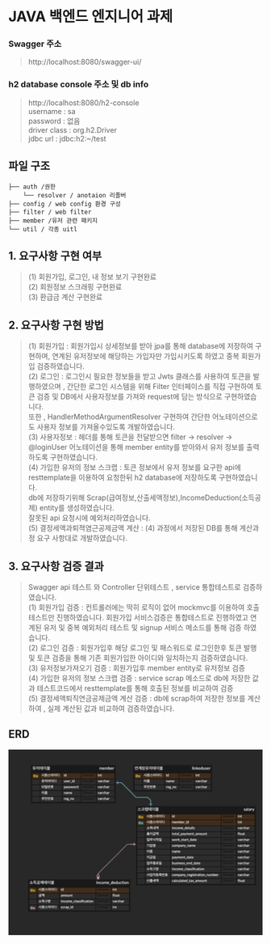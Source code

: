 # JAVA 백엔드 엔지니어 과제

### Swagger 주소
>http://localhost:8080/swagger-ui/
### h2 database console 주소 및 db info
>http://localhost:8080/h2-console <br/>
> username : sa<br/>
> password : 없음<br/>
> driver class : org.h2.Driver<br/>
> jdbc url : jdbc:h2:~/test<br/>

## 파일 구조

```
├── auth /권한
    └── resolver / anotaion 리졸버ㅤㅤ
├── config / web config 환경 구성
├── filter / web filter 
├── member /유저 관련 패키지
└── util / 각종 uitl  
```

## 1. 요구사항 구현 여부
>(1) 회원가입, 로그인, 내 정보 보기 구현완료<br/>
>(2) 회원정보 스크래핑 구현완료<br/>
>(3) 환급금 계산 구현완료<br/>




## 2. 요구사항 구현 방법
>(1) 회원가입 : 회원가입시 상세정보를 받아 jpa를 통해 database에 저장하여 구현하며, 연계된 유저정보에 해당하는 가입자만 가입시키도록 하였고 중복 회원가입 검증하였습니다.  <br/>
>(2) 로그인 : 로그인시 필요한 정보들을 받고 Jwts 클래스를 사용하여 토큰을 발행하였으며 , 간단한 로그인 시스템을 위해
> Filter 인터페이스를 직접 구현하여 토큰 검증 및 DB에서 사용자정보를 가져와 request에 담는 방식으로 구현하였습니다.<br/>
> 또한 , HandlerMethodArgumentResolver 구현하여 간단한 어노테이션으로도 사용자 정보를 가져올수있도록 개발하였습니다.<br/>
>(3) 사용자정보 : 헤더를 통해 토큰을 전달받으면 filter -> resolver -> @loginUser 어노테이션을 통해 member entity를 받아와서 유저 정보를 출력하도록 구현하였습니다.<br/>
>(4) 가입한 유저의 정보 스크랩 :  토큰 정보에서 유저 정보를 요구한 api에 resttemplate을 이용하여 요청한뒤 h2 database에 저장하도록 구현하였습니다.<br/>
> db에 저장하기위해 Scrap(급여정보,산출세액정보),IncomeDeduction(소득공제) entity를 생성하였습니다.</br>
> 잘못된 api 요청시에 예외처리하였습니다.</br>
>(5) 결정세액과퇴젹염근공제금액 계산 : (4) 과정에서 저장된 DB를 통해 계산과정 요구 사항대로 개발하였습니다. 




## 3. 요구사항 검증 결과 
>Swagger api 테스트 와 Controller 단위테스트 , service 통합테스트로 검증하였습니다.</br>
>(1) 회원가입 검증 : 컨트롤러에는 딱히 로직이 없어 mockmvc를 이용하여 호출 테스트만 진행하였습니다.
> 회원가입 서비스검증은 통합테스트로 진행하였고 연계된 유저 및 중복 예외처리 테스트 및 signup 서비스 메소드를 통해 검증 하였습니다.</br>
>(2) 로그인 검증 : 회원가입후 해당 로그인 및 패스워드로 로그인한후 토큰 발행 및 토큰 검증을 통해 기존 회원가입한 아이디와 일치하는지 검증하였습니다.</br>
>(3) 유저정보가져오기 검증 : 회원가입후  member entity로 유저정보 검증</br>
>(4) 가입한 유저의 정보 스크랩 검증 : service scrap 메소드로 db에 저장한 값과 테스트코드에서 resttemplate를 통해 호출된 정보를 비교하여 검증</br>
>(5) 결정세액퇴직연금공제금액 계산 검증 : db에 scrap하여 저장한 정보를 계산하여 , 실제 계산된 값과 비교하여 검증하였습니다.

## ERD
![img](./erd.png)